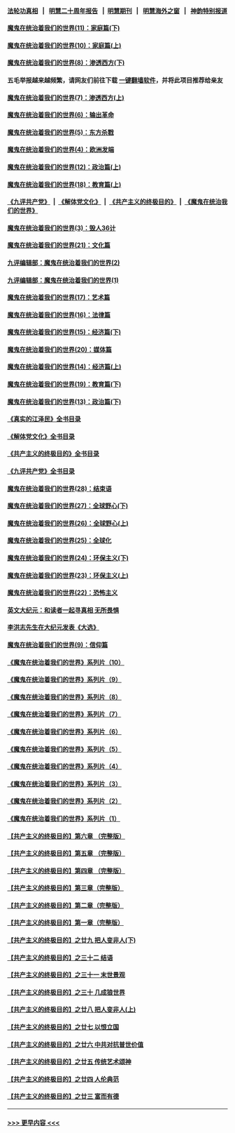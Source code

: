 #### [法轮功真相](https://github.com/gfw-breaker/truth/blob/master/README.md?t=0) &nbsp;&nbsp;|&nbsp;&nbsp; [明慧二十周年报告](https://github.com/gfw-breaker/mh-reports/blob/master/README.md?t=0) &nbsp;&nbsp;|&nbsp;&nbsp;[明慧期刊](https://github.com/gfw-breaker/mh-qikan) &nbsp;&nbsp;|&nbsp;&nbsp; [明慧海外之窗](https://github.com/gfw-breaker/mh-news/blob/master/README.md?t=0) &nbsp;&nbsp;|&nbsp;&nbsp; [神韵特别报道](https://github.com/gfw-breaker/mh-news/blob/master/shenyun.md?t=0)
#### [魔鬼在统治着我们的世界(11)：家庭篇(下)](../pages/nsc422/n10440961.md?t=11271950) 
#### [魔鬼在统治着我们的世界(10)：家庭篇(上)](../pages/nsc422/n10435448.md?t=11271950) 
#### [魔鬼在统治着我们的世界(8)：渗透西方(下)](../pages/nsc422/n10429603.md?t=11271950) 
#### 五毛举报越来越频繁，请网友们前往下载 [一键翻墙软件](https://github.com/gfw-breaker/ssr-accounts)，并将此项目推荐给亲友
#### [魔鬼在统治着我们的世界(7)：渗透西方(上)](../pages/nsc422/n10426013.md?t=11271950) 
#### [魔鬼在统治着我们的世界(6)：输出革命](../pages/nsc422/n10421536.md?t=11271950) 
#### [魔鬼在统治着我们的世界(5)：东方杀戮](../pages/nsc422/n10417707.md?t=11271950) 
#### [魔鬼在统治着我们的世界(4)：欧洲发端](../pages/nsc422/n10414890.md?t=11271950) 
#### [魔鬼在统治着我们的世界(12)：政治篇(上)](../pages/nsc422/n10444576.md?t=11271950) 
#### [魔鬼在统治着我们的世界(18)：教育篇(上)](../pages/nsc422/n10526970.md?t=11271950) 
#### [《九评共产党》](https://github.com/begood0513/9ping.md/blob/master/README.md) &nbsp;|&nbsp; [《解体党文化》](../../../../jtdwh.md/blob/master/README.md)  &nbsp;|&nbsp; [《共产主义的终极目的》](../../../../gczydzjmd.md/blob/master/README.md) &nbsp;|&nbsp; [《魔鬼在统治我们的世界》](../../../../mgztzwmdsj.md/blob/master/README.md) 
#### [魔鬼在统治着我们的世界(3)：毁人36计](../pages/nsc422/n10411583.md?t=11271950) 
#### [魔鬼在统治着我们的世界(21)：文化篇](../pages/nsc422/n10597706.md?t=11271950) 
#### [九评编辑部：魔鬼在统治着我们的世界(2)](../pages/nsc422/n10410036.md?t=11271950) 
#### [九评编辑部：魔鬼在统治着我们的世界(1)](../pages/nsc422/n10406825.md?t=11271950) 
#### [魔鬼在统治着我们的世界(17)：艺术篇](../pages/nsc422/n10499093.md?t=11271950) 
#### [魔鬼在统治着我们的世界(16)：法律篇](../pages/nsc422/n10485969.md?t=11271950) 
#### [魔鬼在统治着我们的世界(15)：经济篇(下)](../pages/nsc422/n10469975.md?t=11271950) 
#### [魔鬼在统治着我们的世界(20)：媒体篇](../pages/nsc422/n10586579.md?t=11271950) 
#### [魔鬼在统治着我们的世界(14)：经济篇(上)](../pages/nsc422/n10457370.md?t=11271950) 
#### [魔鬼在统治着我们的世界(19)：教育篇(下)](../pages/nsc422/n10564808.md?t=11271950) 
#### [魔鬼在统治着我们的世界(13)：政治篇(下)](../pages/nsc422/n10448270.md?t=11271950) 
#### [《真实的江泽民》全书目录](../pages/nsc422/n13721399.md?t=11271950) 
#### [《解体党文化》全书目录](../pages/nsc422/n13721157.md?t=11271950) 
#### [《共产主义的终极目的》全书目录](../pages/nsc422/n13721048.md?t=11271950) 
#### [《九评共产党》全书目录](../pages/nsc422/n13708085.md?t=11271950) 
#### [魔鬼在统治着我们的世界(28)：结束语](../pages/nsc422/n10936246.md?t=11271950) 
#### [魔鬼在统治着我们的世界(27)：全球野心(下)](../pages/nsc422/n10928319.md?t=11271950) 
#### [魔鬼在统治着我们的世界(26)：全球野心(上)](../pages/nsc422/n10900318.md?t=11271950) 
#### [魔鬼在统治着我们的世界(25)：全球化](../pages/nsc422/n10788205.md?t=11271950) 
#### [魔鬼在统治着我们的世界(24)：环保主义(下)](../pages/nsc422/n10695307.md?t=11271950) 
#### [魔鬼在统治着我们的世界(23)：环保主义(上)](../pages/nsc422/n10688613.md?t=11271950) 
#### [魔鬼在统治着我们的世界(22)：恐怖主义](../pages/nsc422/n10614727.md?t=11271950) 
#### [英文大纪元：和读者一起寻真相 无所畏惧](../pages/nsc422/n12542027.md?t=11271950) 
#### [李洪志先生在大纪元发表《大选》](../pages/nsc422/n12534746.md?t=11271950) 
#### [魔鬼在统治着我们的世界(9)：信仰篇](../pages/nsc422/n10432159.md?t=11271950) 
#### [《魔鬼在统治着我们的世界》系列片（10）](../pages/nsc422/n12292670.md?t=11271950) 
#### [《魔鬼在统治着我们的世界》系列片（9）](../pages/nsc422/n12290859.md?t=11271950) 
#### [《魔鬼在统治着我们的世界》系列片（8）](../pages/nsc422/n12287445.md?t=11271950) 
#### [《魔鬼在统治着我们的世界》系列片（7）](../pages/nsc422/n12283425.md?t=11271950) 
#### [《魔鬼在统治着我们的世界》系列片（6）](../pages/nsc422/n12282314.md?t=11271950) 
#### [《魔鬼在统治着我们的世界》系列片（5）](../pages/nsc422/n12281419.md?t=11271950) 
#### [《魔鬼在统治着我们的世界》系列片（4）](../pages/nsc422/n12274024.md?t=11271950) 
#### [《魔鬼在统治着我们的世界》系列片（3）](../pages/nsc422/n12271322.md?t=11271950) 
#### [《魔鬼在统治着我们的世界》系列片（2）](../pages/nsc422/n12269049.md?t=11271950) 
#### [《魔鬼在统治着我们的世界》系列片（1）](../pages/nsc422/n12267575.md?t=11271950) 
#### [【共产主义的终极目的】第六章 （完整版）](../pages/nsc422/n11428913.md?t=11271950) 
#### [【共产主义的终极目的】第五章 （完整版）](../pages/nsc422/n11428912.md?t=11271950) 
#### [【共产主义的终极目的】第四章 （完整版）](../pages/nsc422/n11428907.md?t=11271950) 
#### [【共产主义的终极目的】第三章（完整版）](../pages/nsc422/n11428848.md?t=11271950) 
#### [【共产主义的终极目的】第二章（完整版）](../pages/nsc422/n11428831.md?t=11271950) 
#### [【共产主义的终极目的】第一章（完整版）](../pages/nsc422/n11417651.md?t=11271950) 
#### [【共产主义的终极目的】之廿九 把人变非人(下)](../pages/nsc422/n11344140.md?t=11271950) 
#### [【共产主义的终极目的】之三十二 结语](../pages/nsc422/n11360535.md?t=11271950) 
#### [【共产主义的终极目的】之三十一 末世景观](../pages/nsc422/n11351129.md?t=11271950) 
#### [【共产主义的终极目的】之三十 几成狼世界](../pages/nsc422/n11348280.md?t=11271950) 
#### [【共产主义的终极目的】之廿八 把人变非人(上)](../pages/nsc422/n11340492.md?t=11271950) 
#### [【共产主义的终极目的】之廿七 以恨立国](../pages/nsc422/n11336944.md?t=11271950) 
#### [【共产主义的终极目的】之廿六 中共对抗普世价值](../pages/nsc422/n11324785.md?t=11271950) 
#### [【共产主义的终极目的】之廿五 传统艺术颂神](../pages/nsc422/n11296396.md?t=11271950) 
#### [【共产主义的终极目的】之廿四 人伦典范](../pages/nsc422/n11296397.md?t=11271950) 
#### [【共产主义的终极目的】之廿三 富而有德](../pages/nsc422/n11283598.md?t=11271950) 

----
#### [ >>> 更早内容 <<< ](../indexes/nsc422-earlier.md)
